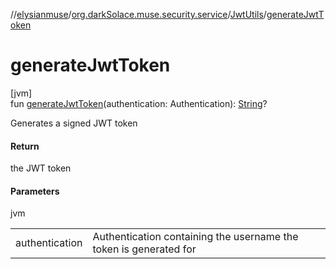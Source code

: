 //[elysianmuse](../../../index.md)/[org.darkSolace.muse.security.service](../index.md)/[JwtUtils](index.md)/[generateJwtToken](generate-jwt-token.md)

# generateJwtToken

[jvm]\
fun [generateJwtToken](generate-jwt-token.md)(authentication: Authentication): [String](https://kotlinlang.org/api/latest/jvm/stdlib/kotlin/-string/index.html)?

Generates a signed JWT token

#### Return

the JWT token

#### Parameters

jvm

| | |
|---|---|
| authentication | Authentication containing the username the token is generated for |
